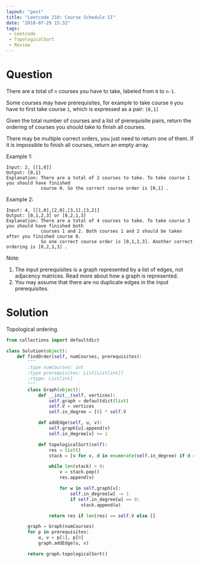 ```yaml
---
layout: "post"
title: "Leetcode 210: Course Schedule II"
date: "2018-07-29 15:32"
tags:
 - Leetcode
 - TopologicalSort
 - Review
---
```


# Question
There are a total of `n` courses you have to take, labeled from `0` to `n-1`.

Some courses may have prerequisites, for example to take course `0` you have to first take course `1`, which is expressed as a pair: `[0,1]`

Given the total number of courses and a list of prerequisite pairs, return the ordering of courses you should take to finish all courses.

There may be multiple correct orders, you just need to return one of them. If it is impossible to finish all courses, return an empty array.

Example 1:

```
Input: 2, [[1,0]]
Output: [0,1]
Explanation: There are a total of 2 courses to take. To take course 1 you should have finished   
             course 0. So the correct course order is [0,1] .

```

Example 2:
```
Input: 4, [[1,0],[2,0],[3,1],[3,2]]
Output: [0,1,2,3] or [0,2,1,3]
Explanation: There are a total of 4 courses to take. To take course 3 you should have finished both     
             courses 1 and 2. Both courses 1 and 2 should be taken after you finished course 0.
             So one correct course order is [0,1,2,3]. Another correct ordering is [0,2,1,3] .
```

Note:

1. The input prerequisites is a graph represented by a list of edges, not adjacency matrices. Read more about how a graph is represented.
2. You may assume that there are no duplicate edges in the input prerequisites.

# Solution
Topological ordering.

```python
from collections import defaultdict

class Solution(object):
    def findOrder(self, numCourses, prerequisites):
        """
        :type numCourses: int
        :type prerequisites: List[List[int]]
        :rtype: List[int]
        """
        class Graph(object):
            def __init__(self, vertices):
                self.graph = defaultdict(list)
                self.V = vertices
                self.in_degree = [0] * self.V

            def addEdge(self, u, v):
                self.graph[u].append(v)
                self.in_degree[v] += 1

            def topologicalSort(self):
                res = list()
                stack = [v for v, d in enumerate(self.in_degree) if d == 0]

                while len(stack) > 0:
                    v = stack.pop()
                    res.append(v)

                    for w in self.graph[v]:
                        self.in_degree[w] -= 1
                        if self.in_degree[w] == 0:
                            stack.append(w)

                return res if len(res) == self.V else []

        graph = Graph(numCourses)
        for p in prerequisites:
            u, v = p[1], p[0]
            graph.addEdge(u, v)

        return graph.topologicalSort()

```
